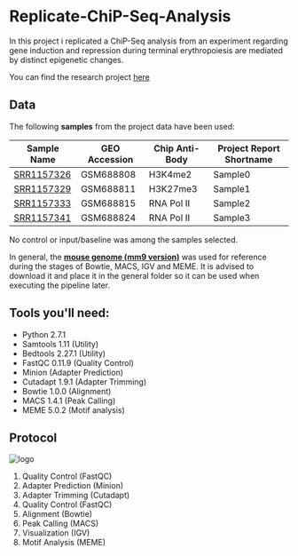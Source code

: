 # Replicate-ChiP-Seq-Analysis
In this project i replicated a ChiP-Seq analysis from an experiment regarding gene induction and repression during terminal erythropoiesis are mediated by distinct epigenetic changes.

You can find the research project [here](https://www.ncbi.nlm.nih.gov/pmc/articles/PMC3204918/)

## Data

The following **samples** from the project data have been used:

|Sample Name   |GEO Accession	  |Chip Anti-Body	  |Project Report Shortname|
| ------------ | -------------- | --------------- | ---------------------- |
|[SRR1157326](https://www.ncbi.nlm.nih.gov/sra?term=SRX461523)	   |GSM688808	      |H3K4me2	        |Sample0                 |
|[SRR1157329](https://www.ncbi.nlm.nih.gov/sra?term=SRX461526)	   |GSM688811	      |H3K27me3	        |Sample1                 |
|[SRR1157333](https://www.ncbi.nlm.nih.gov/sra?term=SRX461530)	   |GSM688815	      |RNA Pol II	      |Sample2                 |
|[SRR1157341](https://www.ncbi.nlm.nih.gov/sra?term=SRX461538)	   |GSM688824	      |RNA Pol II	      |Sample3                 |


No control or input/baseline was among the samples selected.

In general, the **[mouse genome (mm9 version)](https://hgdownload.soe.ucsc.edu/goldenPath/mm9/bigZips/)** was used for reference during the stages of Bowtie, MACS, IGV and MEME.
It is advised to download it and place it in the general folder so it can be used when executing the pipeline later.

## Tools you'll need:

* Python 2.7.1
* Samtools 1.11 (Utility)
* Bedtools 2.27.1 (Utility)
* FastQC 0.11.9 (Quality Control)
* Minion (Adapter Prediction)
* Cutadapt 1.9.1 (Adapter Trimming)
* Bowtie 1.0.0 (Alignment)
* MACS 1.4.1 (Peak Calling)
* MEME 5.0.2 (Motif analysis)

## Protocol
![logo]

[logo]: https://github.com/GeoRouv/Replicate-ChiP-Seq-Analysis/blob/main/Analysis%20Steps.jpg

1. Quality Control (FastQC) 
2. Adapter Prediction (Minion)
3. Adapter Trimming (Cutadapt)
4. Quality Control (FastQC)
5. Alignment (Bowtie)
6. Peak Calling (MACS)
7. Visualization (IGV)
8. Motif Analysis (MEME)


